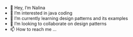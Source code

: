 - 👋 Hey, I’m Nalina
- 👀 I’m interested in java coding
- 🌱 I’m currently learning design patterns and its examples
- 💞️ I’m looking to collaborate on design patterns
- 📫 How to reach me ...

<!---
nalina/nalina is a ✨ special ✨ repository because its `README.md` (this file) appears on your GitHub profile.
You can click the Preview link to take a look at your changes.
--->
